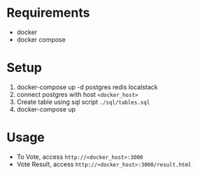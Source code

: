 # Requirements

* docker
* docker compose

# Setup

1. docker-compose up -d postgres redis localstack
2. connect postgres with host `<docker_host>`
3. Create table using sql script `./sql/tables.sql`
4. docker-compose up

# Usage

* To Vote, access `http://<docker_host>:3000`
* Vote Result, access `http://<docker_host>:3000/result.html`
